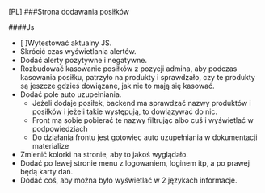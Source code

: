 [PL]
###Strona dodawania posiłków

####Js
- [ ]Wytestować aktualny JS.
- Skrócić czas wyświetlania alertów.
- Dodać alerty pozytywne i negatywne.
- Rozbudować kasowanie posiłków z pozycji admina, aby podczas kasowania posiłku, patrzyło na produkty i sprawdzało, czy te produkty są jeszcze gdzieś dowiązane, jak nie to mają się kasować.
- Dodać pole auto uzupełniania.
    - Jeżeli dodaje posiłek, backend ma sprawdzać nazwy produktów i posiłków i jeżeli takie występują, to dowiązywać do nic.
    - Front ma sobie pobierać te nazwy filtrując albo cuś i wyświetlać w podpowiedziach
    - Do działania frontu jest gotowiec auto uzupełniania w dokumentacji materialize
- Zmienić kolorki na stronie, aby to jakoś wyglądało.
- Dodać po lewej stronie menu z logowaniem, loginem itp, a po prawej będą karty dań.
- Dodać coś, aby można było wyświetlać w 2 językach informacje.